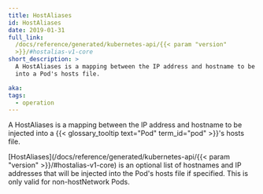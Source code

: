 ```yaml
---
title: HostAliases
id: HostAliases
date: 2019-01-31
full_link:
  /docs/reference/generated/kubernetes-api/{{< param "version"
  >}}/#hostalias-v1-core
short_description: >
  A HostAliases is a mapping between the IP address and hostname to be injected
  into a Pod's hosts file.

aka:
tags:
  - operation
---
```


A HostAliases is a mapping between the IP address and hostname to be injected
into a {{< glossary_tooltip text="Pod" term_id="pod" >}}'s hosts file.

<!--more-->

[HostAliases](/docs/reference/generated/kubernetes-api/{{< param "version" >}}/#hostalias-v1-core)
is an optional list of hostnames and IP addresses that will be injected into the
Pod's hosts file if specified. This is only valid for non-hostNetwork Pods.
